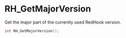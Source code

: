 # RH_GetMajorVersion

Get the major part of the currently used RedHook version.

```cpp
int RH_GetMajorVersion();
```